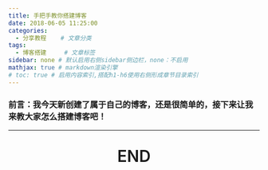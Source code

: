 ```yaml
---
title: 手把手教你搭建博客
date: 2018-06-05 11:25:00
categories:
  - 分享教程	# 文章分类
tags:
  - 博客搭建	 # 文章标签
sidebar: none # 默认启用右侧sidebar侧边栏，none：不启用
mathjax: true # markdown渲染引擎
# toc: true # 启用内容索引,搭配h1-h6使用右侧形成章节目录索引
---
```

<h3 style="text-indent: 0;">
	前言：我今天新创建了属于自己的博客，还是很简单的，接下来让我来教大家怎么搭建博客吧！
</h3>


<!-- <p>
	你们怕是群傻子哦，什么都点进来看哦！想看的话有种那就看完哦！
</p>

```
1.我没有想到一个人竟然如此的纯真，而且是很傻很天真哦！
2.你的长相很提神!
3.你需要回炉重造!
4.毕竟这也不是一个人贱人爱的社会，你还是收敛一点的好。
5.你的智商和喜马拉雅山的氧气一样，淡薄。
6.给你剑仙你不当，赐你剑神你不做，非死皮赖脸哭着喊着要做剑人！真是的，何必呢？！
7.你长得很有创意，但我知道丑并不是你的本意。90岁以上的见了蹬腿倒地，9岁以下见了惊奇不已。希望上天不要发脾气，希望你勇敢的活下去。用你的丑来衬托世界的美丽。
8.我以为你只是1和3中间的数，没想到你还是1和3俩数的组合。
9.低下头看看你裤裆里是啥，再和你哥哥说话。
```

<p>
	以上纯属玩笑！虽然你们傻不拉几的，但是爸爸还是爱你们的！
</p> -->


------------------

<p style="font-size: 2rem;font-weight:600;text-align:center;">
	END
</p>
